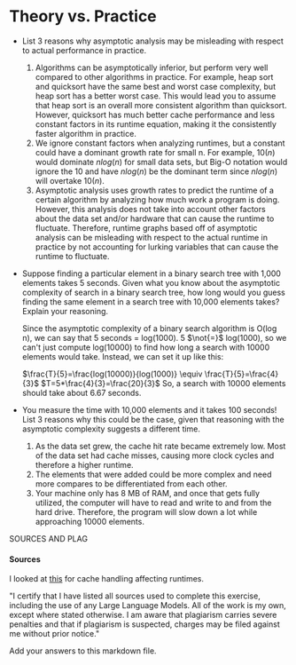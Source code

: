 # Theory vs. Practice

- List 3 reasons why asymptotic analysis may be misleading with respect to
  actual performance in practice.
  1. Algorithms can be asymptotically inferior, but perform very well compared
     to other algorithms in practice. For example, heap sort and quicksort have 
     the same best and worst case complexity, but heap sort has a better worst
     case. This would lead you to assume that heap sort is an overall more
     consistent algorithm than quicksort. However, quicksort has much better 
     cache performance and less constant factors in its runtime equation, making
     it the consistently faster algorithm in practice.
  2. We ignore constant factors when analyzing runtimes, but a constant could 
     have a dominant growth rate for small n. For example, $10(n)$ would 
     dominate $n log(n)$ for small data sets, but Big-O notation would ignore 
     the 10 and have $n log(n)$ be the dominant term since $n log(n)$ will 
     overtake $10(n)$.
  3. Asymptotic analysis uses growth rates to predict the runtime of a certain
     algorithm by analyzing how much work a program is doing. However, this
     analysis does not take into account other factors about the data set and/or 
     hardware that can cause the runtime to fluctuate. Therefore, runtime graphs 
     based off of asymptotic analysis can be misleading with respect to the 
     actual runtime in practice by not accounting for lurking variables that can
     cause the runtime to fluctuate.

- Suppose finding a particular element in a binary search tree with 1,000
  elements takes 5 seconds. Given what you know about the asymptotic complexity
  of search in a binary search tree, how long would you guess finding the same
  element in a search tree with 10,000 elements takes? Explain your reasoning.

  Since the asymptotic complexity of a binary search algorithm is O(log n), we
  can say that 5 seconds = log(1000). 5 $\not{=}$ log(1000), so we can't just 
  compute log(10000) to find how long a search with 10000 elements would take.
  Instead, we can set it up like this:

  $\frac{T}{5}=\frac{log(10000)}{log(1000)} \equiv \frac{T}{5}=\frac{4}{3}$
  $T=5*\frac{4}{3}=\frac{20}{3}$
  So, a search with 10000 elements should take about 6.67 seconds.

- You measure the time with 10,000 elements and it takes 100 seconds! List 3
  reasons why this could be the case, given that reasoning with the asymptotic
  complexity suggests a different time.
  1. As the data set grew, the cache hit rate became extremely low. Most of 
     the data set had cache misses, causing more clock cycles and therefore 
     a higher runtime.
  2. The elements that were added could be more complex and need more compares
     to be differentiated from each other.                                  
  3. Your machine only has 8 MB of RAM, and once that gets fully utilized,
     the computer will have to read and write to and from the hard drive.
     Therefore, the program will slow down a lot while approaching 10000 
     elements.


SOURCES AND PLAG
#### Sources

I looked at [this](https://cr.yp.to/bib/1999/lamarca-sorting.pdf) for cache handling affecting runtimes.

"I certify that I have listed all sources used to complete this exercise,
including the use of any Large Language Models. All of the work is my own, except
where stated otherwise. I am aware that plagiarism carries severe penalties and
that if plagiarism is suspected, charges may be filed against me without prior
notice."

Add your answers to this markdown file.
 